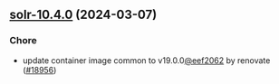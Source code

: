 

## [solr-10.4.0](https://github.com/truecharts/charts/compare/solr-10.3.0...solr-10.4.0) (2024-03-07)

### Chore



- update container image common to v19.0.0[@eef2062](https://github.com/eef2062) by renovate ([#18956](https://github.com/truecharts/charts/issues/18956))